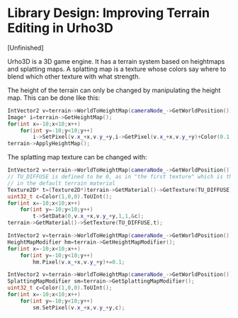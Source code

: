 # Library Design: Improving Terrain Editing in Urho3D

[Unfinished]

Urho3D is a 3D game engine. It has a terrain system based on heightmaps and splatting maps. A splatting map is a texture whose colors say where to blend which other texture with what strength.

The height of the terrain can only be changed by manipulating the height map. This can be done like this:
```C++
IntVector2 v=terrain->WorldToHeightMap(cameraNode_->GetWorldPosition());
Image* i=terrain->GetHeightMap();
for(int x=-10;x<10;x++)
    for(int y=-10;y<10;y++)
        i->SetPixel(v.x_+x,v.y_+y,i->GetPixel(v.x_+x,v.y_+y)+Color(0.1,0.1,0.1));
terrain->ApplyHeightMap();
```

The splatting map texture can be changed with:
```C++
IntVector2 v=terrain->WorldToHeightMap(cameraNode_->GetWorldPosition());
// TU_DIFFUSE is defined to be 0, as in "the first texture" which is the splatting map 
// in the default terrain material
Texture2D* t=(Texture2D*)terrain->GetMaterial()->GetTexture(TU_DIFFUSE);
uint32_t c=Color(1,0,0).ToUInt();
for(int x=-10;x<10;x++)
    for(int y=-10;y<10;y++)
        t->SetData(0,v.x_+x,v.y_+y,1,1,&c);
terrain->GetMaterial()->SetTexture(TU_DIFFUSE,t);
```

```C++
IntVector2 v=terrain->WorldToHeightMap(cameraNode_->GetWorldPosition());
HeightMapModifier hm=terrain->GetHeightMapModifier();
for(int x=-10;x<10;x++)
    for(int y=-10;y<10;y++)
        hm.Pixel(v.x_+x,v.y_+y)+=0.1;
```

```C++
IntVector2 v=terrain->WorldToHeightMap(cameraNode_->GetWorldPosition());
SplattingMapModifier sm=terrain->GetSplattingMapModifier();
uint32_t c=Color(1,0,0).ToUInt();
for(int x=-10;x<10;x++)
    for(int y=-10;y<10;y++)
        sm.SetPixel(v.x_+x,v.y_+y,c);
```
